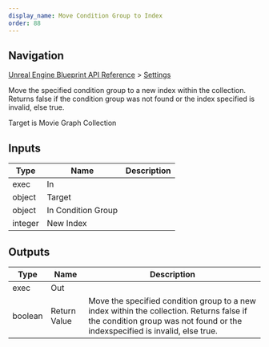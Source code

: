 ```yaml
---
display_name: Move Condition Group to Index
order: 88
---
```

## Navigation

[Unreal Engine Blueprint API Reference](https://dev.epicgames.com/documentation/en-us/unreal-engine/BlueprintAPI) > [Settings](https://dev.epicgames.com/documentation/en-us/unreal-engine/BlueprintAPI/Settings)

Move the specified condition group to a new index within the collection. Returns false if the condition group was not found or the index
specified is invalid, else true.

Target is Movie Graph Collection

## Inputs

| Type | Name | Description |
| --- | --- | --- |
| exec | In |  |
| object | Target |  |
| object | In Condition Group |  |
| integer | New Index |  |

## Outputs

| Type | Name | Description |
| --- | --- | --- |
| exec | Out |  |
| boolean | Return Value | Move the specified condition group to a new index within the collection. Returns false if the condition group was not found or the indexspecified is invalid, else true. |
